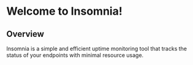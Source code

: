 # Welcome to Insomnia!

## Overview
Insomnia is a simple and efficient uptime monitoring tool that tracks the status of your endpoints with minimal resource usage.

